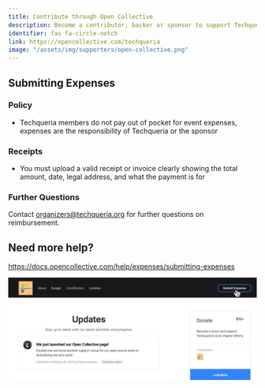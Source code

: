 ```yaml
---
title: Contribute through Open Collective
description: Become a contributor, backer or sponsor to support Techqueria's efforts to create the largest community of Latinx professionals in tech.
identifier: fas fa-circle-notch
link: https://opencollective.com/techqueria
image: "/assets/img/supporters/open-collective.png"
---
```


## Submitting Expenses

### Policy

- Techqueria members do not pay out of pocket for event expenses, expenses are the responsibility of Techqueria or the sponsor

### Receipts

- You must upload a valid receipt or invoice clearly showing the total amount, date, legal address, and what the payment is for

### Further Questions

Contact organizers@techqueria.org for further questions on reimbursement.

## Need more help?

https://docs.opencollective.com/help/expenses/submitting-expenses

![Submit an expense](/assets/img/donate/open-collective/submit-expense.jpg)
